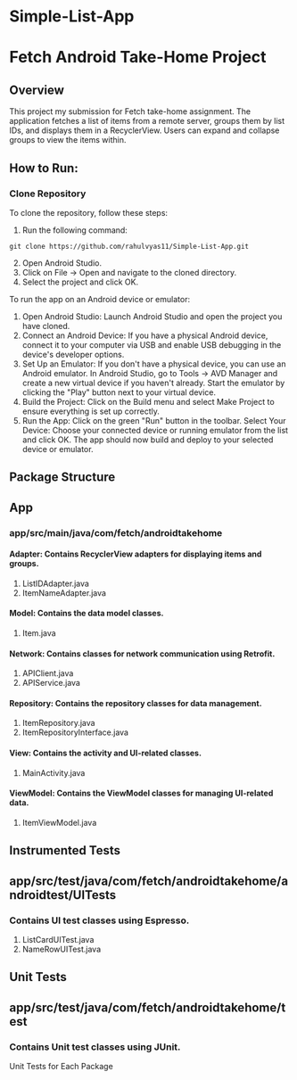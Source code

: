 # Simple-List-App
# Fetch Android Take-Home Project

## Overview
This project my submission for Fetch take-home assignment. The application fetches a list of items from a remote server, groups them by list IDs, and displays them in a RecyclerView. Users can expand and collapse groups to view the items within.

## How to Run:
### Clone Repository
To clone the repository, follow these steps:

1. Run the following command:

`git clone https://github.com/rahulvyas11/Simple-List-App.git`

2. Open Android Studio.
3. Click on File -> Open and navigate to the cloned directory.
4. Select the project and click OK.
   
To run the app on an Android device or emulator:

1. Open Android Studio: Launch Android Studio and open the project you have cloned.
2. Connect an Android Device: If you have a physical Android device, connect it to your computer via USB and enable USB debugging in the device's developer options.
3. Set Up an Emulator: If you don't have a physical device, you can use an Android emulator. In Android Studio, go to Tools -> AVD Manager and create a new virtual device if you haven't already. Start the emulator by clicking the "Play" button next to your virtual device.
4. Build the Project: Click on the Build menu and select Make Project to ensure everything is set up correctly.
5. Run the App: Click on the green "Run" button in the toolbar.
Select Your Device: Choose your connected device or running emulator from the list and click OK.
The app should now build and deploy to your selected device or emulator.

## Package Structure
## App
### app/src/main/java/com/fetch/androidtakehome
#### Adapter: Contains RecyclerView adapters for displaying items and groups.
1. ListIDAdapter.java
2. ItemNameAdapter.java

#### Model: Contains the data model classes.
1. Item.java

#### Network: Contains classes for network communication using Retrofit.
1. APIClient.java
2. APIService.java
   
#### Repository: Contains the repository classes for data management.
1. ItemRepository.java
2. ItemRepositoryInterface.java
   
#### View: Contains the activity and UI-related classes.
1. MainActivity.java
   
#### ViewModel: Contains the ViewModel classes for managing UI-related data.
1. ItemViewModel.java

## Instrumented Tests
## app/src/test/java/com/fetch/androidtakehome/androidtest/UITests 
### Contains UI test classes using Espresso.
1. ListCardUITest.java
2. NameRowUITest.java

## Unit Tests
## app/src/test/java/com/fetch/androidtakehome/test
### Contains Unit test classes using JUnit.
Unit Tests for Each Package


